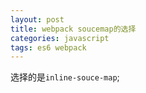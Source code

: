 ```yaml
---
layout: post
title: webpack soucemap的选择
categories: javascript
tags: es6 webpack
---
```



选择的是`inline-souce-map`;

